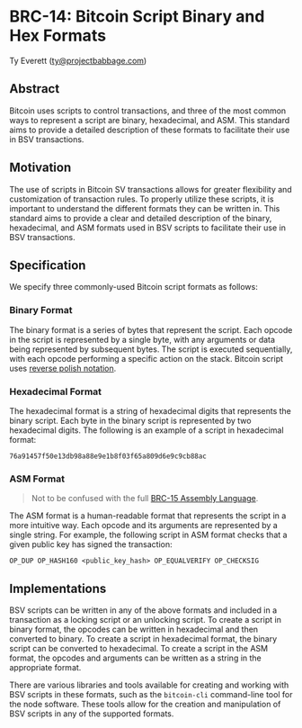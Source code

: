 # BRC-14: Bitcoin Script Binary and Hex Formats

Ty Everett (ty@projectbabbage.com)

## Abstract

Bitcoin uses scripts to control transactions, and three of the most common ways to represent a script are binary, hexadecimal, and ASM. This standard aims to provide a detailed description of these formats to facilitate their use in BSV transactions.

## Motivation

The use of scripts in Bitcoin SV transactions allows for greater flexibility and customization of transaction rules. To properly utilize these scripts, it is important to understand the different formats they can be written in. This standard aims to provide a clear and detailed description of the binary, hexadecimal, and ASM formats used in BSV scripts to facilitate their use in BSV transactions.

## Specification

We specify three commonly-used Bitcoin script formats as follows:

### Binary Format

The binary format is a series of bytes that represent the script. Each opcode in the script is represented by a single byte, with any arguments or data being represented by subsequent bytes. The script is executed sequentially, with each opcode performing a specific action on the stack. Bitcoin script uses [reverse polish notation](https://en.wikipedia.org/wiki/Reverse_Polish_notation).

### Hexadecimal Format

The hexadecimal format is a string of hexadecimal digits that represents the binary script. Each byte in the binary script is represented by two hexadecimal digits. The following is an example of a script in hexadecimal format:

```
76a91457f50e13db98a88e9e1b8f03f65a809d6e9c9cb88ac
```

### ASM Format

> Not to be confused with the full [BRC-15 Assembly Language](./0015.md).

The ASM format is a human-readable format that represents the script in a more intuitive way. Each opcode and its arguments are represented by a single string. For example, the following script in ASM format checks that a given public key has signed the transaction:

```
OP_DUP OP_HASH160 <public_key_hash> OP_EQUALVERIFY OP_CHECKSIG
```

## Implementations

BSV scripts can be written in any of the above formats and included in a transaction as a locking script or an unlocking script. To create a script in binary format, the opcodes can be written in hexadecimal and then converted to binary. To create a script in hexadecimal format, the binary script can be converted to hexadecimal. To create a script in the ASM format, the opcodes and arguments can be written as a string in the appropriate format.

There are various libraries and tools available for creating and working with BSV scripts in these formats, such as the `bitcoin-cli` command-line tool for the node software. These tools allow for the creation and manipulation of BSV scripts in any of the supported formats.
